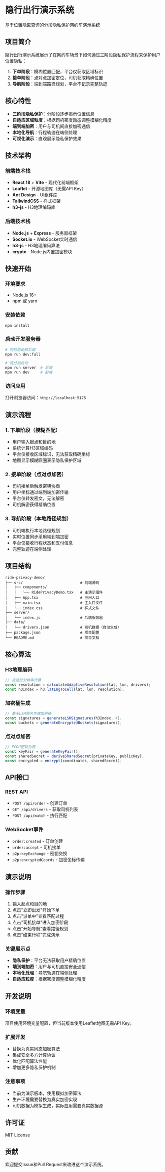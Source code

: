 # 隐行出行演示系统

基于位置隐匿查询的分段隐私保护网约车演示系统

## 项目简介

隐行出行演示系统展示了在网约车场景下如何通过三阶段隐私保护流程来保护用户位置隐私：

1. **下单阶段**：模糊位置匹配，平台仅获取区域标识
2. **接单阶段**：点对点加密定位，司机获取精确位置
3. **导航阶段**：端到端路径规划，平台不记录完整轨迹

## 核心特性

- **三阶段隐私保护**：分阶段逐步揭示位置信息
- **自适应区域粒度**：根据司机密度动态调整模糊化精度
- **端到端加密**：用户与司机间直接加密通信
- **本地化导航**：行程轨迹在端侧处理
- **可视化演示**：直观展示隐私保护效果

## 技术架构

### 前端技术栈
- **React 18** + **Vite** - 现代化前端框架
- **Leaflet** - 开源地图库（无需API Key）
- **Ant Design** - UI组件库
- **TailwindCSS** - 样式框架
- **h3-js** - H3地理编码库

### 后端技术栈
- **Node.js** + **Express** - 服务器框架
- **Socket.io** - WebSocket实时通信
- **h3-js** - H3地理编码算法
- **crypto** - Node.js内置加密模块

## 快速开始

### 环境要求
- Node.js 16+
- npm 或 yarn

### 安装依赖
```bash
npm install
```

### 启动开发服务器
```bash
# 同时启动前后端
npm run dev:full

# 或分别启动
npm run server  # 后端
npm run dev     # 前端
```

### 访问应用
打开浏览器访问：`http://localhost:5175`

## 演示流程

### 1. 下单阶段（模糊匹配）
- 用户输入起点和目的地
- 系统计算H3区域编码
- 平台仅接收区域标识，无法获取精确坐标
- 地图显示模糊圆圈表示隐私保护区域

### 2. 接单阶段（点对点加密）
- 司机接单后触发密钥协商
- 用户坐标通过端到端加密传输
- 平台仅转发密文，无法解密
- 司机解密获得精确位置

### 3. 导航阶段（本地路径规划）
- 司机端执行本地路径规划
- 实时位置同步采用端到端加密
- 平台仅接收行程状态和支付信息
- 完整轨迹在端侧处理

## 项目结构

```
ride-privacy-demo/
├── src/                          # 前端源码
│   ├── components/
│   │   └── RidePrivacyDemo.tsx   # 主演示组件
│   ├── App.tsx                   # 应用入口
│   ├── main.tsx                  # 主入口文件
│   └── index.css                 # 样式文件
├── server/
│   └── index.js                  # 后端服务器
├── data/
│   └── drivers.json              # 司机数据（自动生成）
├── package.json                  # 项目配置
└── README.md                     # 项目文档
```

## 核心算法

### H3地理编码
```javascript
// 自适应分辨率计算
const resolution = calculateAdaptiveResolution(lat, lon, drivers);
const h3Index = h3.latLngToCell(lat, lon, resolution);
```

### 加密桶生成
```javascript
// 基于LSH签名生成加密桶
const signatures = generateLSHSignatures(h3Index, 4);
const buckets = generateEncryptedBuckets(signatures);
```

### 点对点加密
```javascript
// ECDH密钥协商
const keyPair = generateKeyPair();
const sharedSecret = deriveSharedSecret(privateKey, publicKey);
const encrypted = encrypt(coordinates, sharedSecret);
```

## API接口

### REST API
- `POST /api/order` - 创建订单
- `GET /api/drivers` - 获取司机列表
- `POST /api/match` - 执行匹配

### WebSocket事件
- `order:created` - 订单创建
- `order:accept` - 司机接单
- `p2p:keyExchange` - 密钥交换
- `p2p:encryptedCoords` - 加密坐标传输

## 演示说明

### 操作步骤
1. 输入起点和目的地
2. 点击"立即出发"开始下单
3. 点击"派单中"查看匹配过程
4. 点击"司机接单"进入加密阶段
5. 点击"开始导航"查看路径规划
6. 点击"结束行程"完成演示

### 关键展示点
- **隐私保护**：平台无法获取用户精确位置
- **端到端加密**：用户与司机直接安全通信
- **本地化处理**：导航轨迹在端侧处理
- **自适应粒度**：根据密度调整模糊化精度

## 开发说明

### 环境变量
项目使用环境变量配置，但当前版本使用Leaflet地图无需API Key。

### 扩展开发
- 替换为真实同态加密算法
- 集成安全多方计算协议
- 优化匹配算法性能
- 增加更多隐私保护机制

### 注意事项
- 当前为演示版本，使用模拟加密算法
- 生产环境需要替换为真实加密实现
- 司机数据为模拟生成，实际应用需要真实数据源

## 许可证

MIT License

## 贡献

欢迎提交Issue和Pull Request来改进这个演示系统。
